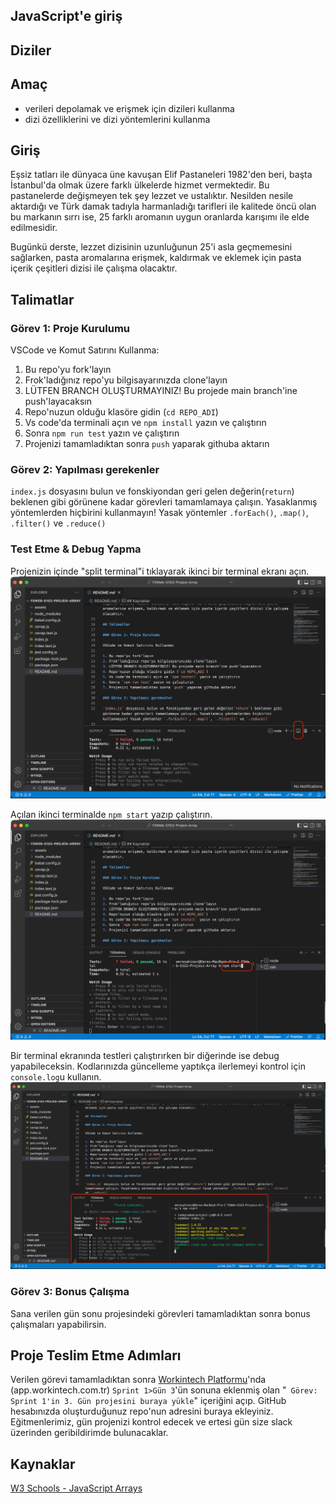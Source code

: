 ## JavaScript'e giriş

## Diziler

## Amaç

- verileri depolamak ve erişmek için dizileri kullanma
- dizi özelliklerini ve dizi yöntemlerini kullanma

## Giriş

Eşsiz tatları ile dünyaca üne kavuşan Elif Pastaneleri 1982'den beri, başta İstanbul'da olmak üzere farklı ülkelerde hizmet vermektedir. Bu pastanelerde değişmeyen tek şey lezzet ve ustalıktır. Nesilden nesile aktardığı ve Türk damak tadıyla harmanladığı tarifleri ile kalitede öncü olan bu markanın sırrı ise, 25 farklı aromanın uygun oranlarda karışımı ile elde edilmesidir.

Bugünkü derste, lezzet dizisinin uzunluğunun 25'i asla geçmemesini sağlarken, pasta aromalarına erişmek, kaldırmak ve eklemek için pasta içerik çeşitleri dizisi ile çalışma olacaktır.

## Talimatlar

### Görev 1: Proje Kurulumu

VSCode ve Komut Satırını Kullanma:

1. Bu repo'yu fork'layın
2. Frok'ladığınız repo'yu bilgisayarınızda clone'layın
3. LÜTFEN BRANCH OLUŞTURMAYINIZ! Bu projede main branch'ine push'layacaksın
4. Repo'nuzun olduğu klasöre gidin (`cd REPO_ADI`)
5. Vs code'da terminali açın ve `npm install` yazın ve çalıştırın
6. Sonra `npm run test` yazın ve çalıştırın
7. Projenizi tamamladıktan sonra `push` yaparak githuba aktarın

### Görev 2: Yapılması gerekenler

`index.js` dosyasını bulun ve fonskiyondan geri gelen değerin(`return`) beklenen gibi görünene kadar görevleri tamamlamaya çalışın. Yasaklanmış yöntemlerden hiçbirini kullanmayın! Yasak yöntemler `.forEach()`, `.map()`, `.filter()` ve `.reduce()`

### Test Etme & Debug Yapma

Projenizin içinde "split terminal"i tıklayarak ikinci bir terminal ekranı açın.
![alt text](assets/split_terminal.png "Split Terminal")

Açılan ikinci terminalde `npm start` yazıp çalıştırın.
![alt text](assets/npm_start.png "npm start")

Bir terminal ekranında testleri çalıştırırken bir diğerinde ise debug yapabileceksin. Kodlarınızda güncelleme yaptıkça ilerlemeyi kontrol için `console.log`u kullanın.
![alt text](assets/debug_terminal.png "Terminal buna benzemeli")

### Görev 3: Bonus Çalışma

Sana verilen gün sonu projesindeki görevleri tamamladıktan sonra bonus çalışmaları yapabilirsin.

## Proje Teslim Etme Adımları

Verilen görevi tamamladıktan sonra [Workintech Platformu](https://app.workintech.com.tr)'nda (app.workintech.com.tr) `Sprint 1>Gün 3`'ün sonuna eklenmiş olan "` Görev: Sprint 1'in 3. Gün projesini buraya yükle`" içeriğini açıp. GitHub hesabınızda oluşturduğunuz repo'nun adresini buraya ekleyiniz. Eğitmenlerimiz, gün projenizi kontrol edecek ve ertesi gün size slack üzerinden geribildirimde bulunacaklar.

## Kaynaklar
[W3 Schools - JavaScript Arrays](https://www.w3schools.com/js/js_arrays.asp)
